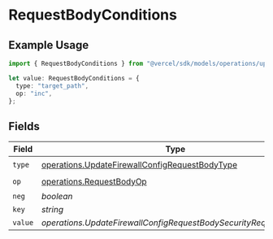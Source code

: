 # RequestBodyConditions

## Example Usage

```typescript
import { RequestBodyConditions } from "@vercel/sdk/models/operations/updatefirewallconfig.js";

let value: RequestBodyConditions = {
  type: "target_path",
  op: "inc",
};
```

## Fields

| Field                                                                                                            | Type                                                                                                             | Required                                                                                                         | Description                                                                                                      |
| ---------------------------------------------------------------------------------------------------------------- | ---------------------------------------------------------------------------------------------------------------- | ---------------------------------------------------------------------------------------------------------------- | ---------------------------------------------------------------------------------------------------------------- |
| `type`                                                                                                           | [operations.UpdateFirewallConfigRequestBodyType](../../models/operations/updatefirewallconfigrequestbodytype.md) | :heavy_check_mark:                                                                                               | N/A                                                                                                              |
| `op`                                                                                                             | [operations.RequestBodyOp](../../models/operations/requestbodyop.md)                                             | :heavy_check_mark:                                                                                               | N/A                                                                                                              |
| `neg`                                                                                                            | *boolean*                                                                                                        | :heavy_minus_sign:                                                                                               | N/A                                                                                                              |
| `key`                                                                                                            | *string*                                                                                                         | :heavy_minus_sign:                                                                                               | N/A                                                                                                              |
| `value`                                                                                                          | *operations.UpdateFirewallConfigRequestBodySecurityRequest2Value*                                                | :heavy_minus_sign:                                                                                               | N/A                                                                                                              |